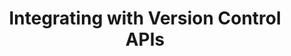 ---
title: "Integrating with Version Control APIs"
linkTitle: "Integrating with Version Control APIs"
weight: 8
---